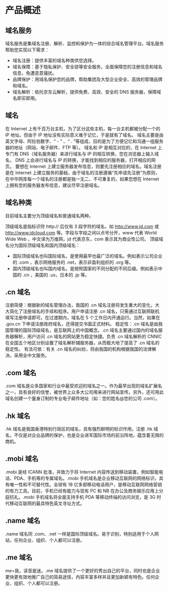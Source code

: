 # 产品概述

## 域名服务

域名服务是集域名注册、解析、监控和保护为一体的综合域名管理平台。域名服务帮助您实现以下需求：
- 域名注册：提供丰富的域名种类供您选择。
- 域名保障：基于隐私保护、安全锁等安全服务，全面保障您的注册信息和域名信息，免遭恶意骚扰。
- 品牌保护：用域名保护您的品牌，帮助集团及大型企业安全、高效的管理品牌和域名。
- 域名解析：依托京东云解析，提供免费、高效、安全的 DNS 服务器，保障域名即买即用。


## 域名

在 Internet 上有千百万台主机，为了区分这些主机，每一台主机都被分配一个的 IP 地址。但由于 IP 地址没有实际意义难于记忆，于是就有了域名。
域名主要是由英文字母、阿拉伯数字、“ - ” 、“ . ”等组成，目的是为了方便记忆和沟通一组服务器的地址（网站、电子邮件、FTP 等）。
域名和 IP 是相互对应的，在 Internet 上专门有 DNS（域名服务器）来进行域名与 IP 的相互转换，您在浏览器上输入域名， DNS 上会进行域名与 IP 的转换，才能找到相应的服务器，打开相应的网页。
要想在 Internet 上建立服务器发布信息，则要先注册相应的域名。域名注册是在 Internet 上建立服务的基础，由于域名的注册遵循“先申请先注册”为原则，在中华网库每一个域名的注册都是独一无二、不可重复的，如果您想在 Internet 上拥有您的服务器发布信息，建议尽早注册域名。


## 域名种类
目前域名主要分为顶级域名和普通域名两种。

顶级域名是指标识符 http:// 后仅有 3 段字符的域名，如 http://www.jd.com 或 http://www.jdcloud.com  等。字段与字段之间以点号分开，www 代表 World Wide Web ，中文译为万维网，jd 代表京东，com 表示其为商业性公司。
顶级域名分为国际顶级域名和国内顶级域名：

- 国际顶级域名也叫国际域名，是使用最早也最广泛的域名。例如表示公司企业的 .com ，表示网络服务的 .net，表示非盈利组织的 .org 等。
- 国内顶级域名也叫国内域名，是按照国家的不同分配的不同后缀。例如表示中国的 .cn ，美国的 .us，日本的 .jp 等。

## .cn 域名
注册简便：根据新的域名管理办法，我国的 .cn 域名注册将发生重大的变化，大大简化了注册域名的手续和程序。用户申请注册 .cn 域名，只需通过互联网联机填写注册申请即可。在过渡期内，域名在 5 个工作日内开通运行。当然，如果在 .gov.cn 下申请注册政府域名，还得提交书面正式材料。
稳定性：.cn 域名是由我国管理的国际顶级域名，是互联网上的中国概念。.cn 域名主要通过国内的域名服务器解析，用户访问 .cn 域名的网站更为稳定快捷。负责 .cn 域名解析的 CNNIC 在全国五个地区分别设置了域名解析辅服务器，从而极大地了提高了 .cn 域名的稳定性。
有法可依：有关 .cn 域名的纠纷，将由我国的机构根据我国的法律解决。采用全中文服务。

## .com 域名
.com 域名是众多国家和行业中最受欢迎的域名之一。作为最早出现的域名扩展名之一，具有良好的信誉，被世界上众多大公司用来进行网站宣传。另外，还可用此域名创建一个量身订制的专业电子邮件地址（如：您的姓名@您的公司 .com）。

## .hk 域名
.hk 域名是我国香港特别行政区的域名，具有强烈鲜明的标识作用。注册 .hk 域名，不仅是对企业品牌的保护，也是企业进军国际市场的前沿阵地，蕴含着无限的商机。


## .mobi 域名
.mobi 是经 ICANN 批准，并致力于将 Internet 内容传送到移动装置，例如智能电话、PDA、手机等的专属域名。.mobi 手机域名是企业移动互联网的网络标识，具有唯一性和不可替代性。全球有 18 亿多部移动电话用户，是移动互联网网络营销的有力工具。目前，手机已经有能力与现有 PC 和 NB 在办公及商务娱乐应用上分庭抗礼。.mobi 手机域名将全面支持手机 PDA 等移动终端的访问浏览，是 3G 时代移动互联网的最具特色英文寻址方式。

## .name 域名
.name 域名同 .com、.net 一样是国际顶级域名。易于识别，特别适用于个人网站，任何企业、组织、个人都可以注册。

## .me 域名
me=我，读音是迷。.me 域名提供了一个更好的秀出自己的平台，同时也是企业更快更有效地推广自己的简易途径，内容丰富多样并且更加新颖有特色。任何企业、组织、个人都可以注册。
